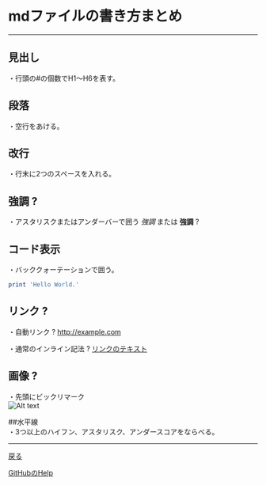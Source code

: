 # mdファイルの書き方まとめ
***  

## 見出し  
・行頭の#の個数でH1～H6を表す。  


## 段落  
・空行をあける。  


## 改行
・行末に2つのスペースを入れる。


## 強調 ?
・アスタリスクまたはアンダーバーで囲う
*強調* または __強調__ ?


## コード表示
・バッククォーテーションで囲う。  

```ruby:hoge.rb
print 'Hello World.'
```


## リンク ?
・自動リンク ?
<http://example.com>  

・通常のインライン記法 ?
[リンクのテキスト](リンクのアドレス "リンクのタイトル")


## 画像 ?
・先頭にビックリマーク  
![Alt text](/path/to/img.jpg)  


##水平線  
・3つ以上のハイフン、アスタリスク、アンダースコアをならべる。  
***  


[戻る](../README.md)  


[GitHubのHelp](https://help.github.com/articles/basic-writing-and-formatting-syntax/)

